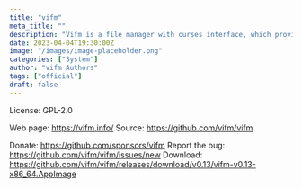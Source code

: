 ```yaml
---
title: "vifm"
meta_title: ""
description: "Vifm is a file manager with curses interface, which provides Vim-like environment for managing objects within file systems, extended with some useful ideas from mutt"
date: 2023-04-04T19:30:00Z
image: "/images/image-placeholder.png"
categories: ["System"]
author: "vifm Authors"
tags: ["official"]
draft: false
---
```


License: GPL-2.0

Web page: https://vifm.info/
Source: https://github.com/vifm/vifm

Donate: https://github.com/sponsors/vifm
Report the bug: https://github.com/vifm/vifm/issues/new
Download: https://github.com/vifm/vifm/releases/download/v0.13/vifm-v0.13-x86_64.AppImage
